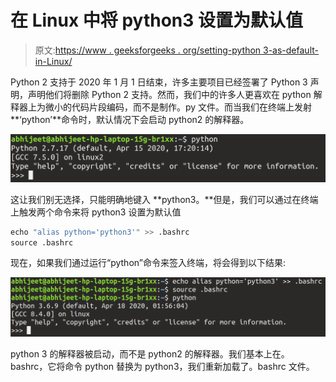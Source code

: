 # 在 Linux 中将 python3 设置为默认值

> 原文:[https://www . geeksforgeeks . org/setting-python 3-as-default-in-Linux/](https://www.geeksforgeeks.org/setting-python3-as-default-in-linux/)

Python 2 支持于 2020 年 1 月 1 日结束，许多主要项目已经签署了 Python 3 声明，声明他们将删除 Python 2 支持。然而，我们中的许多人更喜欢在 python 解释器上为微小的代码片段编码，而不是制作。py 文件。而当我们在终端上发射**‘python’**命令时，默认情况下会启动 python2 的解释器。

![python2 launching default in Linux](img/188b34ec8d94bc186d617c49e8778eae.png)

这让我们别无选择，只能明确地键入 **python3。**但是，我们可以通过在终端上触发两个命令来将 python3 设置为默认值

```py
echo "alias python='python3'" >> .bashrc
source .bashrc

```

现在，如果我们通过运行“python”命令来签入终端，将会得到以下结果:

![Setting python3 as Default in Linux](img/36043a49399c4527390a0a5eb6ef5024.png)

python 3 的解释器被启动，而不是 python2 的解释器。我们基本上在。bashrc，它将命令 python 替换为 python3，我们重新加载了。bashrc 文件。